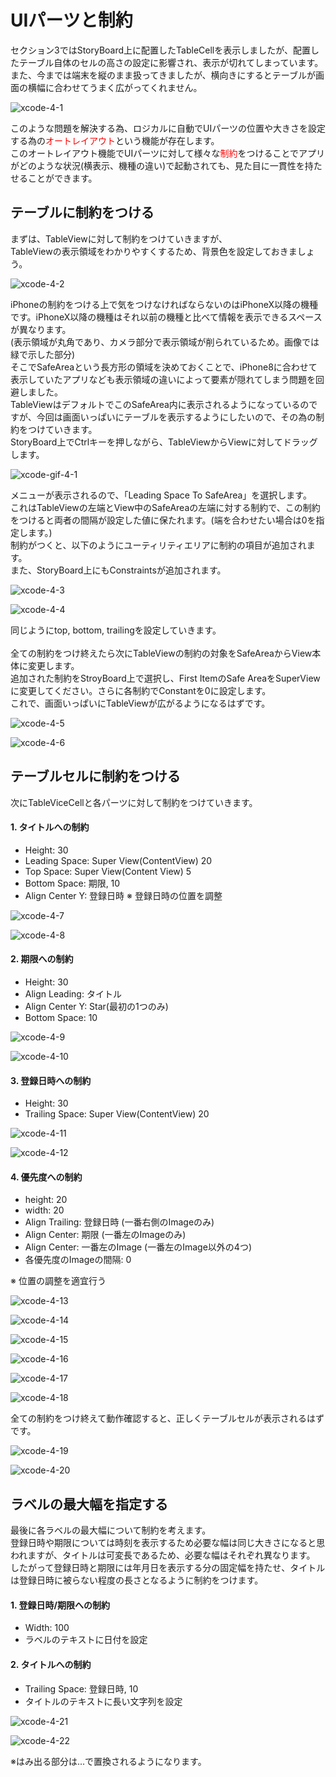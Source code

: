 # UIパーツと制約

セクション3ではStoryBoard上に配置したTableCellを表示しましたが、配置したテーブル自体のセルの高さの設定に影響され、表示が切れてしまっています。<br>
また、今までは端末を縦のまま扱ってきましたが、横向きにするとテーブルが画面の横幅に合わせてうまく広がってくれません。<br>

![xcode-4-1](./images/xcode-4-1.png)

このような問題を解決する為、ロジカルに自動でUIパーツの位置や大きさを設定する為の<font color="red">オートレイアウト</font>という機能が存在します。<br>
このオートレイアウト機能でUIパーツに対して様々な<font color="red">制約</font>をつけることでアプリがどのような状況(横表示、機種の違い)で起動されても、見た目に一貫性を持たせることができます。<br>

## テーブルに制約をつける

まずは、TableViewに対して制約をつけていきますが、<br>
TableViewの表示領域をわかりやすくするため、背景色を設定しておきましょう。<br>

![xcode-4-2](./images/xcode-4-2.png)

iPhoneの制約をつける上で気をつけなければならないのはiPhoneX以降の機種です。iPhoneX以降の機種はそれ以前の機種と比べて情報を表示できるスペースが異なります。<br>
(表示領域が丸角であり、カメラ部分で表示領域が削られているため。画像では緑で示した部分)<br>
そこでSafeAreaという長方形の領域を決めておくことで、iPhone8に合わせて表示していたアプリなども表示領域の違いによって要素が隠れてしまう問題を回避しました。<br>
TableViewはデフォルトでこのSafeArea内に表示されるようになっているのですが、今回は画面いっぱいにテーブルを表示するようにしたいので、その為の制約をつけていきます。<br>
StoryBoard上でCtrlキーを押しながら、TableViewからViewに対してドラッグします。<br>

![xcode-gif-4-1](./gifs/xcode-gif-4-1.gif)

メニューが表示されるので、「Leading Space To SafeArea」を選択します。<br>
これはTableViewの左端とView中のSafeAreaの左端に対する制約で、この制約をつけると両者の間隔が設定した値に保たれます。(端を合わせたい場合は0を指定します。)<br>
制約がつくと、以下のようにユーティリティエリアに制約の項目が追加されます。<br>
また、StoryBoard上にもConstraintsが追加されます。

![xcode-4-3](./images/xcode-4-3.png)

![xcode-4-4](./images/xcode-4-4.png)

同じようにtop, bottom, trailingを設定していきます。<br>
<br>
全ての制約をつけ終えたら次にTableViewの制約の対象をSafeAreaからView本体に変更します。<br>
追加された制約をStroyBoard上で選択し、First ItemのSafe AreaをSuperViewに変更してください。さらに各制約でConstantを0に設定します。<br>
これで、画面いっぱいにTableViewが広がるようになるはずです。<br>

![xcode-4-5](./images/xcode-4-5.png)

![xcode-4-6](./images/xcode-4-6.png)

## テーブルセルに制約をつける

次にTableViceCellと各パーツに対して制約をつけていきます。<br>

#### 1. タイトルへの制約

- Height: 30
- Leading Space: Super View(ContentView) 20
- Top Space: Super View(Content View) 5
- Bottom Space: 期限, 10
- Align Center Y: 登録日時 ※ 登録日時の位置を調整

<!-- TODO: 画像を要修正 --> 

![xcode-4-7](./images/xcode-4-7.png)

![xcode-4-8](./images/xcode-4-8.png)

#### 2. 期限への制約

- Height: 30
- Align Leading: タイトル
- Align Center Y: Star(最初の1つのみ)
- Bottom Space: 10

<!-- TODO: 画像を要修正 --> 

![xcode-4-9](./images/xcode-4-9.png)

![xcode-4-10](./images/xcode-4-10.png)

#### 3. 登録日時への制約

- Height: 30
- Trailing Space: Super View(ContentView) 20

![xcode-4-11](./images/xcode-4-11.png)

![xcode-4-12](./images/xcode-4-12.png)

#### 4. 優先度への制約

- height: 20
- width: 20
- Align Trailing: 登録日時 (一番右側のImageのみ)
- Align Center: 期限 (一番左のImageのみ)
- Align Center: 一番左のImage (一番左のImage以外の4つ)
- 各優先度のImageの間隔: 0

※ 位置の調整を適宜行う

![xcode-4-13](./images/xcode-4-13.png)

![xcode-4-14](./images/xcode-4-14.png)

![xcode-4-15](./images/xcode-4-15.png)

![xcode-4-16](./images/xcode-4-16.png)

![xcode-4-17](./images/xcode-4-17.png)

![xcode-4-18](./images/xcode-4-18.png)


全ての制約をつけ終えて動作確認すると、正しくテーブルセルが表示されるはずです。<br>

![xcode-4-19](./images/xcode-4-19.png)

![xcode-4-20](./images/xcode-4-20.png)

## ラベルの最大幅を指定する

最後に各ラベルの最大幅について制約を考えます。<br>
登録日時や期限については時刻を表示するため必要な幅は同じ大きさになると思われますが、タイトルは可変長であるため、必要な幅はそれぞれ異なります。<br>
したがって登録日時と期限には年月日を表示する分の固定幅を持たせ、タイトルは登録日時に被らない程度の長さとなるように制約をつけます。<br>

#### 1. 登録日時/期限への制約

- Width: 100
- ラベルのテキストに日付を設定

#### 2. タイトルへの制約

- Trailing Space: 登録日時, 10
- タイトルのテキストに長い文字列を設定

![xcode-4-21](./images/xcode-4-21.png)

![xcode-4-22](./images/xcode-4-22.png)

※はみ出る部分は...で置換されるようになります。<br>

